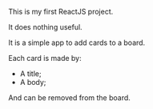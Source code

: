 This is my first ReactJS project.

It does nothing useful.

It is a simple app to add cards to a board.

Each card is made by:
- A title;
- A body;

And can be removed from the board.
